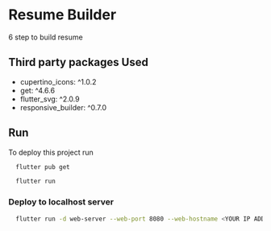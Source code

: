 
# Resume Builder

6 step to build resume




## Third party packages Used

- cupertino_icons: ^1.0.2
- get: ^4.6.6
- flutter_svg: ^2.0.9
- responsive_builder: ^0.7.0


## Run

To deploy this project run

```bash
  flutter pub get
```


```bash
  flutter run
```

### Deploy to localhost server

```bash
  flutter run -d web-server --web-port 8080 --web-hostname <YOUR IP ADDRESS>
```


